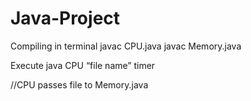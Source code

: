 # Java-Project
Compiling in terminal
javac CPU.java
javac Memory.java

Execute
java CPU “file name” timer

//CPU passes file to Memory.java
